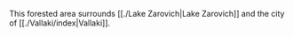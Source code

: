 This forested area surrounds [[./Lake Zarovich|Lake Zarovich]] and the city of [[./Vallaki/index|Vallaki]].